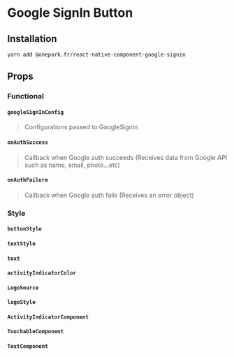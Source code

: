 # Google SignIn Button

## Installation

```bash
yarn add @onepark.fr/react-native-component-google-signin
```

## Props

### Functional

#### `googleSignInConfig`

> Configurations passed to GoogleSignIn

#### `onAuthSuccess`

> Callback when Google auth succeeds (Receives data from Google API such as name, email, photo...etc)

#### `onAuthFailure`

> Callback when Google auth fails (Receives an error object)

### Style

#### `buttonStyle`

#### `textStyle`

#### `text`

#### `activityIndicatorColor`

#### `LogoSource`

#### `logoStyle`

#### `ActivityIndicatorComponent`

#### `TouchableComponent`

#### `TextComponent`
